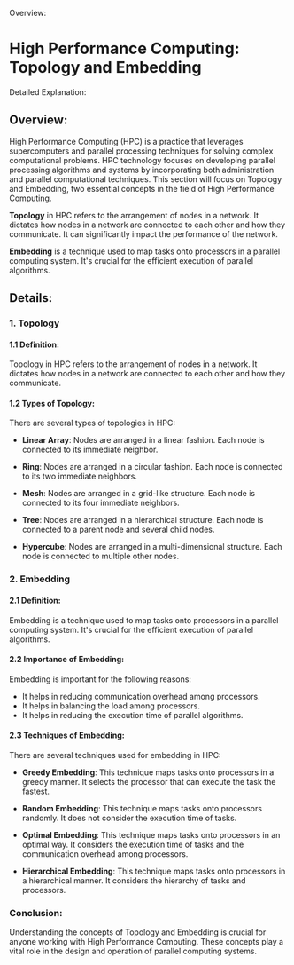 Overview:
# High Performance Computing: Topology and Embedding
Detailed Explanation:

## Overview:

High Performance Computing (HPC) is a practice that leverages supercomputers and parallel processing techniques for solving complex computational problems. HPC technology focuses on developing parallel processing algorithms and systems by incorporating both administration and parallel computational techniques. This section will focus on Topology and Embedding, two essential concepts in the field of High Performance Computing.

**Topology** in HPC refers to the arrangement of nodes in a network. It dictates how nodes in a network are connected to each other and how they communicate. It can significantly impact the performance of the network.

**Embedding** is a technique used to map tasks onto processors in a parallel computing system. It's crucial for the efficient execution of parallel algorithms.

## Details:

### 1. Topology

#### 1.1 Definition:
Topology in HPC refers to the arrangement of nodes in a network. It dictates how nodes in a network are connected to each other and how they communicate.

#### 1.2 Types of Topology:

There are several types of topologies in HPC:

- **Linear Array**: Nodes are arranged in a linear fashion. Each node is connected to its immediate neighbor.

- **Ring**: Nodes are arranged in a circular fashion. Each node is connected to its two immediate neighbors.

- **Mesh**: Nodes are arranged in a grid-like structure. Each node is connected to its four immediate neighbors.

- **Tree**: Nodes are arranged in a hierarchical structure. Each node is connected to a parent node and several child nodes.

- **Hypercube**: Nodes are arranged in a multi-dimensional structure. Each node is connected to multiple other nodes.

### 2. Embedding

#### 2.1 Definition:
Embedding is a technique used to map tasks onto processors in a parallel computing system. It's crucial for the efficient execution of parallel algorithms.

#### 2.2 Importance of Embedding:
Embedding is important for the following reasons:

- It helps in reducing communication overhead among processors.
- It helps in balancing the load among processors.
- It helps in reducing the execution time of parallel algorithms.

#### 2.3 Techniques of Embedding:
There are several techniques used for embedding in HPC:

- **Greedy Embedding**: This technique maps tasks onto processors in a greedy manner. It selects the processor that can execute the task the fastest.

- **Random Embedding**: This technique maps tasks onto processors randomly. It does not consider the execution time of tasks.

- **Optimal Embedding**: This technique maps tasks onto processors in an optimal way. It considers the execution time of tasks and the communication overhead among processors.

- **Hierarchical Embedding**: This technique maps tasks onto processors in a hierarchical manner. It considers the hierarchy of tasks and processors.

### Conclusion:
Understanding the concepts of Topology and Embedding is crucial for anyone working with High Performance Computing. These concepts play a vital role in the design and operation of parallel computing systems.